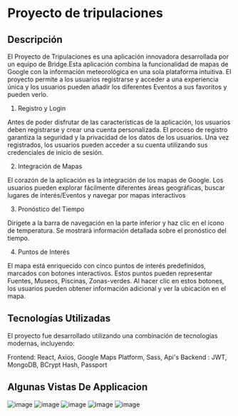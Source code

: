 # Proyecto de tripulaciones

## Descripción

El Proyecto de Tripulaciones es una aplicación innovadora desarrollada por un equipo de Bridge.Esta aplicación combina la funcionalidad de mapas de Google con la información meteorológica en una sola plataforma intuitiva. El proyecto permite a los usuarios registrarse y acceder a una experiencia única y los usuarios pueden añadir los diferentes Eventos a sus favoritos y pueden verlo.

1. Registro y Login

Antes de poder disfrutar de las características de la aplicación, los usuarios deben registrarse y crear una cuenta personalizada. El proceso de registro garantiza la seguridad y la privacidad de los datos de los usuarios. Una vez registrados, los usuarios pueden acceder a su cuenta utilizando sus credenciales de inicio de sesión.

2. Integración de Mapas

El corazón de la aplicación es la integración de los mapas de Google. Los usuarios pueden explorar fácilmente diferentes áreas geográficas, buscar lugares de interés/Eventos y navegar por mapas interactivos

3. Pronóstico del Tiempo

Dirígete a la barra de navegación en la parte inferior y haz clic en el ícono de temperatura. Se mostrará información detallada sobre el pronóstico del tiempo.

4.  Puntos de Interés

El mapa está enriquecido con cinco puntos de interés predefinidos, marcados con botones interactivos. Estos puntos pueden representar Fuentes, Museos, Piscinas, Zonas-verdes. Al hacer clic en estos botones, los usuarios pueden obtener información adicional y ver la ubicación en el mapa.

## Tecnologías Utilizadas

El proyecto fue desarrollado utilizando una combinación de tecnologías modernas, incluyendo:

Frontend: React, Axios, Google Maps Platform, Sass, Api's
Backend : JWT, MongoDB, BCrypt Hash, Passport

## Algunas Vistas De Applicacion
![image](https://github.com/aerozfx/proyecto-tripulaciones-turismo/assets/131137572/fadd0ed6-e1ee-4656-a0aa-8f4ad38b29e7)
![image](https://github.com/aerozfx/proyecto-tripulaciones-turismo/assets/131137572/ecc0f5eb-b7f9-466a-9327-6f6caaaf65e5)
![image](https://github.com/aerozfx/proyecto-tripulaciones-turismo/assets/131137572/cfe92232-4aa4-4d8f-b18b-99d638a095bf)
![image](https://github.com/aerozfx/proyecto-tripulaciones-turismo/assets/131137572/72d863a5-d66f-45e8-89cc-985e6393467f)
![image](https://github.com/aerozfx/proyecto-tripulaciones-turismo/assets/131137572/a9db85fa-f786-4e72-972c-ab9ffa10c117)
